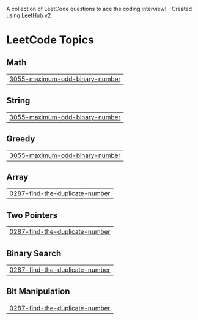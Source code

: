 A collection of LeetCode questions to ace the coding interview! - Created using [LeetHub v2](https://github.com/arunbhardwaj/LeetHub-2.0)
<!---LeetCode Topics Start-->
# LeetCode Topics
## Math
|  |
| ------- |
| [3055-maximum-odd-binary-number](https://github.com/Keerthan0811/DAA-Lab/tree/master/3055-maximum-odd-binary-number) |
## String
|  |
| ------- |
| [3055-maximum-odd-binary-number](https://github.com/Keerthan0811/DAA-Lab/tree/master/3055-maximum-odd-binary-number) |
## Greedy
|  |
| ------- |
| [3055-maximum-odd-binary-number](https://github.com/Keerthan0811/DAA-Lab/tree/master/3055-maximum-odd-binary-number) |
## Array
|  |
| ------- |
| [0287-find-the-duplicate-number](https://github.com/Keerthan0811/DAA-Lab/tree/master/0287-find-the-duplicate-number) |
## Two Pointers
|  |
| ------- |
| [0287-find-the-duplicate-number](https://github.com/Keerthan0811/DAA-Lab/tree/master/0287-find-the-duplicate-number) |
## Binary Search
|  |
| ------- |
| [0287-find-the-duplicate-number](https://github.com/Keerthan0811/DAA-Lab/tree/master/0287-find-the-duplicate-number) |
## Bit Manipulation
|  |
| ------- |
| [0287-find-the-duplicate-number](https://github.com/Keerthan0811/DAA-Lab/tree/master/0287-find-the-duplicate-number) |
<!---LeetCode Topics End-->